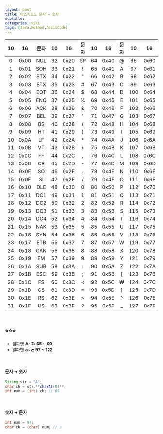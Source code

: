 ```yaml
---
layout: post
title: 아스키코드 문자 ↔ 숫자
subtitle: 
categories: wiki
tags: [Java,Method,AsciiCode]
---
```


|10|16|문자|10|16|문자|10|16|문자|10|16|문자
|:---:|:---:|:---:|:---:|:---:|:---:|:---:|:---:|:---:|:---:|:---:|:---:
| 0 | 0x00 | NUL | 32 | 0x20 | SP | 64 | 0x40 | @ | 96 | 0x60 | `
| 1 | 0x01 | SOH | 33 | 0x21 | ! | 65 | 0x41 | A | 97 | 0x61 | a
| 2 | 0x02 | STX | 34 | 0x22 | " | 66 | 0x42 | B | 98 | 0x62 | b
| 3 | 0x03 | ETX | 35 | 0x23 | # | 67 | 0x43 | C | 99 | 0x63 | c
| 4 | 0x04 | EOT | 36 | 0x24 | $ | 68 | 0x44 | D | 100 | 0x64 | d
| 5 | 0x05 | ENQ | 37 | 0x25 | % | 69 | 0x45 | E | 101 | 0x65 | e
| 6 | 0x06 | ACK | 38 | 0x26 | & | 70 | 0x46 | F | 102 | 0x66 | f
| 7 | 0x07 | BEL | 39 | 0x27 | ' | 71 | 0x47 | G | 103 | 0x67 | g
| 8 | 0x08 | BS | 40 | 0x28 | ( | 72 | 0x48 | H | 104 | 0x68 | h
| 9 | 0x09 | HT | 41 | 0x29 | ) | 73 | 0x49 | I | 105 | 0x69 | i
| 10 | 0x0A | LF | 42 | 0x2A | * | 74 | 0x4A | J | 106 | 0x6A | j
| 11 | 0x0B | VT | 43 | 0x2B | + | 75 | 0x4B | K | 107 | 0x6B | k
| 12 | 0x0C | FF | 44 | 0x2C | , | 76 | 0x4C | L | 108 | 0x6C | l
| 13 | 0x0D | CR | 45 | 0x2D | - | 77 | 0x4D | M | 109 | 0x6D | m
| 14 | 0x0E | SO | 46 | 0x2E | . | 78 | 0x4E | N | 110 | 0x6E | n
| 15 | 0x0F | SI | 47 | 0x2F | / | 79 | 0x4F | O | 111 | 0x6F | o
| 16 | 0x10 | DLE | 48 | 0x30 | 0 | 80 | 0x50 | P | 112 | 0x70 | p
| 17 | 0x11 | DC1 | 49 | 0x31 | 1 | 81 | 0x51 | Q | 113 | 0x71 | q
| 18 | 0x12 | DC2 | 50 | 0x32 | 2 | 82 | 0x52 | R | 114 | 0x72 | r
| 19 | 0x13 | DC3 | 51 | 0x33 | 3 | 83 | 0x53 | S | 115 | 0x73 | s
| 20 | 0x14 | DC4 | 52 | 0x34 | 4 | 84 | 0x54 | T | 116 | 0x74 | t
| 21 | 0x15 | NAK | 53 | 0x35 | 5 | 85 | 0x55 | U | 117 | 0x75 | u
| 22 | 0x16 | SYN | 54 | 0x36 | 6 | 86 | 0x56 | V | 118 | 0x76 | v
| 23 | 0x17 | ETB | 55 | 0x37 | 7 | 87 | 0x57 | W | 119 | 0x77 | w
| 24 | 0x18 | CAN | 56 | 0x38 | 8 | 88 | 0x58 | X | 120 | 0x78 | x
| 25 | 0x19 | EM | 57 | 0x39 | 9 | 89 | 0x59 | Y | 121 | 0x79 | y
| 26 | 0x1A | SUB | 58 | 0x3A | : | 90 | 0x5A | Z | 122 | 0x7A | z
| 27 | 0x1B | ESC | 59 | 0x3B | ; | 91 | 0x5B | [ | 123 | 0x7B | {
| 28 | 0x1C | FS | 60 | 0x3C | < | 92 | 0x5C | ₩ | 124 | 0x7C | |
| 29 | 0x1D | GS | 61 | 0x3D | = | 93 | 0x5D | ] | 125 | 0x7D | }
| 30 | 0x1E | RS | 62 | 0x3E | > | 94 | 0x5E | ^ | 126 | 0x7E | ~
| 31 | 0x1F | US | 63 | 0x3F | ? | 95 | 0x5F | _ | 127 | 0x7F | DEL

<br/>

### ⭐⭐⭐
- 알파벳 **A~Z: 65 ~ 90**
- 알파벳 **a~z: 97 ~ 122**   
<br/>

#### 문자 → 숫자
```java
String str = "A";
char ch = str.**charAt(0)**;
int num = (int) ch; // 65
```
<br/>

#### 숫자 → 문자
```java
int num = 97;
char ch = (char) num; // a
```